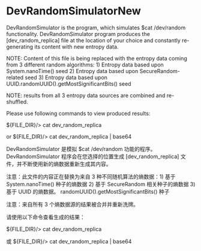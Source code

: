 # DevRandomSimulatorNew
DevRandomSimulator is the program, which simulates $cat /dev/random functionality. DevRandomSimulator program produces the [dev_random_replica] file at the location of your choice and constantly re-generating its content with new entropy data.

NOTE: Content of this file is being replaced with the entropy data coming from 3 different random algorithms: 1) Entropy data based upon System.nanoTime() seed 2) Entropy data based upon SecureRandom-related seed 3) Entropy data based upon UUID.randomUUID().getMostSignificantBits() seed

NOTE: results from all 3 entropy data sources are combined and re-shuffled.

Please use following commands to view produced results:

${FILE_DIR}/> cat dev_random_replica

or 
${FILE_DIR}/> cat dev_random_replica | base64

DevRandomSimulator 是模拟 $cat /dev/random 功能的程序。DevRandomSimulator 程序会在您选择的位置生成 [dev_random_replica] 文件，并不断使用新的熵数据重新生成其内容。

注意：此文件的内容正在替换为来自 3 种不同随机算法的熵数据：1) 基于 System.nanoTime() 种子的熵数据 2) 基于 SecureRandom 相关种子的熵数据 3) 基于 UUID 的熵数据。 randomUUID().getMostSignificantBits() 种子

注意：来自所有 3 个熵数据源的结果被合并并重新洗牌。

请使用以下命令查看生成的结果：

${FILE_DIR}/> cat dev_random_replica

或 ${FILE_DIR}/> cat dev_random_replica | base64
